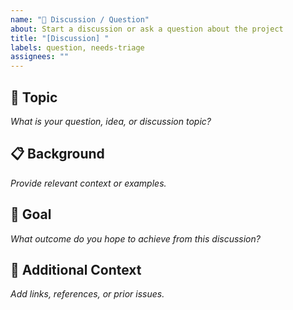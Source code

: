 ```yaml
---
name: "🤝 Discussion / Question"
about: Start a discussion or ask a question about the project
title: "[Discussion] "
labels: question, needs-triage
assignees: ""
---
```


## 💬 Topic
_What is your question, idea, or discussion topic?_

## 📋 Background
_Provide relevant context or examples._

## 🎯 Goal
_What outcome do you hope to achieve from this discussion?_

## 📎 Additional Context
_Add links, references, or prior issues._
